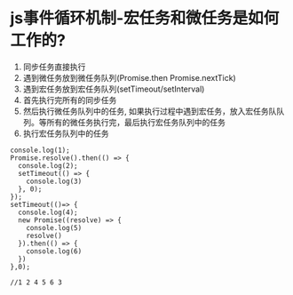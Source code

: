 # js事件循环机制-宏任务和微任务是如何工作的?
1. 同步任务直接执行
2. 遇到微任务放到微任务队列(Promise.then Promise.nextTick)
3. 遇到宏任务放到宏任务队列(setTimeout/setInterval)
4. 首先执行完所有的同步任务
5. 然后执行微任务队列中的任务, 如果执行过程中遇到宏任务，放入宏任务队队列。等所有的微任务执行完，最后执行宏任务队列中的任务
6. 执行宏任务队列中的任务
```
console.log(1);
Promise.resolve().then(() => {
  console.log(2);
  setTimeout(() => {
    console.log(3)
  }, 0);
});
setTimeout(()=> {
  console.log(4);
  new Promise((resolve) => {
    console.log(5)
    resolve()
  }).then(() => {
    console.log(6)
  })
},0);

//1 2 4 5 6 3

```